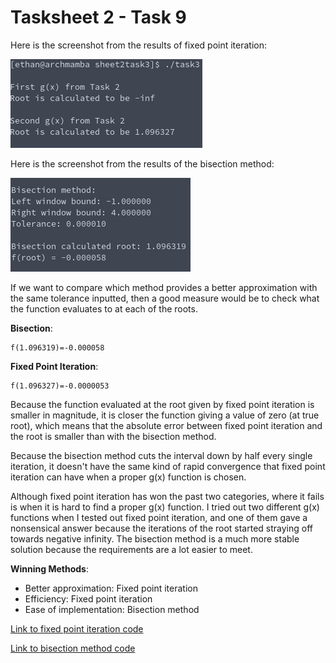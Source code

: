 # Tasksheet 2 - Task 9

Here is the screenshot from the results of fixed point iteration:

![Console 1](./sheet2task3/cmdoutput.png)

Here is the screenshot from the results of the bisection method:

![Console 2](../../images/s2_t8_cmdoutput.png)

If we want to compare which method provides a better approximation with the same tolerance inputted, then a good measure would be to check what the function evaluates to at each of the roots.

**Bisection**:
```
f(1.096319)=-0.000058
```

**Fixed Point Iteration**:
```
f(1.096327)=-0.0000053
```

Because the function evaluated at the root given by fixed point iteration is smaller in magnitude, it is closer the function giving a value of zero (at true root), which means that the absolute error between fixed point iteration and the root is smaller than with the bisection method.

Because the bisection method cuts the interval down by half every single iteration, it doesn't have the same kind of rapid convergence that fixed point iteration can have when a proper g(x) function is chosen.

Although fixed point iteration has won the past two categories, where it fails is when it is hard to find a proper g(x) function. I tried out two different g(x) functions when I tested out fixed point iteration, and one of them gave a nonsensical answer because the iterations of the root started straying off towards negative infinity. The bisection method is a much more stable solution because the requirements are a lot easier to meet.

**Winning Methods**:
* Better approximation: Fixed point iteration
* Efficiency: Fixed point iteration
* Ease of implementation: Bisection method

[Link to fixed point iteration code](https://github.com/ethanancell/math4610/blob/master/shared_library/src/fixed_point_iteration.c)

[Link to bisection method code](https://github.com/ethanancell/math4610/blob/master/shared_library/src/bisection.c)
